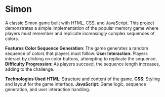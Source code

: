 # Simon
A classic Simon game built with HTML, CSS, and JavaScript. This project demonstrates a simple implementation of the popular memory game where players must remember and replicate increasingly complex sequences of colors.

**Features**
**Color Sequence Generation**: The game generates a random sequence of colors that players must follow.
**User Interaction**: Players interact by clicking on color buttons, attempting to replicate the sequence.
**Difficulty Progression**: As players succeed, the sequence length increases, adding to the challenge.

**Technologies Used**
**HTML**: Structure and content of the game.
**CSS**: Styling and layout for the game interface.
**JavaScript**: Game logic, sequence generation, and user interaction handling.
